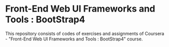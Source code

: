 # Front-End Web UI Frameworks and Tools : BootStrap4
This repository consists of codes of exercises and assignments of Coursera - "Front-End Web UI Frameworks and Tools : BootStrap4" course.  
